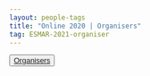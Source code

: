 ```yaml
---
layout: people-tags
title: "Online 2020 | Organisers"
tag: ESMAR-2021-organiser
---
```

<button class="grey"><a class="linkbutton" href="/tag/ESMAR-2021-organiser">
  Organisers
</a></button>&nbsp;